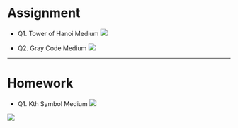 # Assignment


- Q1. Tower of Hanoi Medium [![](https://img.shields.io/badge/-MEDIUM-yellow)]()

- Q2. Gray Code Medium [![](https://img.shields.io/badge/-MEDIUM-yellow)]()

*** 

# Homework


- Q1. Kth Symbol Medium [![](https://img.shields.io/badge/-MEDIUM-yellow)]()

 

[![](https://img.shields.io/badge/github-blue?style=for-the-badge)](https://github.com/pashmash372)



[//]: # (https://img.shields.io/badge/-EASY-green)

[//]: # ()
[//]: # ()
[//]: # (https://img.shields.io/badge/-MEDIUM-yellow)

[//]: # ()
[//]: # ()
[//]: # (https://img.shields.io/badge/-HARD-red)